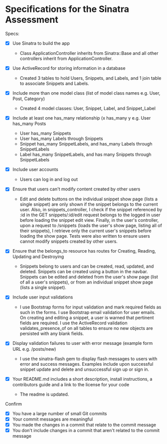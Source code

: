 # Specifications for the Sinatra Assessment

Specs:

- [X] Use Sinatra to build the app
  * Class ApplicationController inherits from Sinatra::Base and all other controllers inherit from ApplicationController.
- [X] Use ActiveRecord for storing information in a database
  * Created 3 tables to hold Users, Snippets, and Labels, and 1 join table to associate Snippets and Labels.
- [X] Include more than one model class (list of model class names e.g. User, Post, Category)

  * Created 4 model classes: User, Snippet, Label, and Snippet_Label
- [X] Include at least one has_many relationship (x has_many y e.g. User has_many Posts

  * User has_many Snippets
  * User has_many Labels through Snippets
  * Snippet has_many SnippetLabels, and has_many Labels through SnippetLabels
  * Label has_many SnippetLabels, and has many Snippets through SnippetLabels
- [X] Include user accounts

  * Users can log in and log out
- [X] Ensure that users can't modify content created by other users

  * Edit and delete buttons on the individual snippet show page (lists a single snippet) are only shown if the snippet belongs to the current user. Also, in snippets_controller, I check if the snippet referenced by :id in the GET snippets/:id/edit request belongs to the logged in user before loading the snippet edit view. Finally, in the user's controller, upon a request to /snippets (loads the user's show page, listing all of their snippets), I retrieve only the current user's snippets before loading the show page. Tests were also written to ensure users cannot modify snippets created by other users.

- [X] Ensure that the belongs_to resource has routes for
Creating, Reading, Updating and Destroying

  * Snippets belong to users and can be created, read, updated, and deleted. Snippets can be created using a button in the navbar. Snippets can be edited and deleted from the user's show page (list of all a user's snippets), or from an individual snippet show page (lists a single snippet).
- [X] Include user input validations

  * I use Bootstrap forms for input validation and mark required fields as such in the forms. I use Bootstrap email validation for user emails. On creating and editing a snippet, a user is warned that pertinent fields are required. I use the ActiveRecord validation validates_presence_of on all tables to ensure no new objects are persisted with any blank fields.
- [X] Display validation failures to user with error message (example form URL e.g. /posts/new)

  * I use the sinatra-flash gem to display flash messages to users with error and success messages. Examples include upon successful snippet update and delete and unsuccessful sign up or sign in.
- [X] Your README.md includes a short description, install instructions, a contributors guide and a link to the license for your code

  * The readme is updated.

Confirm
- [X] You have a large number of small Git commits
- [X] Your commit messages are meaningful
- [X] You made the changes in a commit that relate to the commit message
- [X] You don't include changes in a commit that aren't related to the commit message
